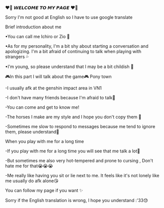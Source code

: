 ❤️‍🔥 𝙒𝙀𝙇𝘾𝙊𝙈𝙀 𝙏𝙊 𝙈𝙔 𝙋𝘼𝙂𝙀 ❤️‍🔥

Sorry I'm not good at English so I have to use google translate

Brief introduction about me

•You can call me Ichiro or Zio 💫

•As for my personality, I'm a bit shy about starting a conversation and apologizing. I'm a bit afraid of continuing to talk when playing with strangers 💦

•I'm young, so please understand that I may be a bit childish 🌹

🎮In this part I will talk about the game🎮
Pony town

-I usually afk at the genshin impact area in VN1

-I don't have many friends because I'm afraid to talk🥺

-You can come and get to know me!

-The horses I make are my style and I hope you don't copy them  🥲

-Sometimes me slow to respond to messages because me tend to ignore them, please understand🤧

When you play with me for a long time

-If you play with me for a long time you will see that me talk a lot🤗

-But sometimes me also very hot-tempered and prone to cursing , Don't hate me for that😭😭😭

-Me really like having you sit or lie next to me. It feels like it's not lonely like me usually do afk alone😘

You can follow my page if you want ✨

Sorry if the English translation is wrong, I hope you understand :'33😓
